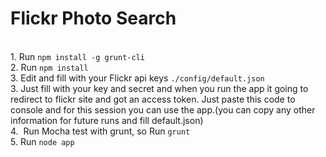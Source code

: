 ﻿# Flickr Photo Search
﻿
﻿<br>
﻿1. Run <code>npm install -g grunt-cli</code><br>
﻿2. Run <code>npm install</code><br>
﻿3. Edit and fill with your Flickr api keys <code>./config/default.json </code><br>
﻿3. Just fill with your key and secret and when you run the app it going to redirect to flickr site and got an access token. Just paste this code to console and for this session you can use the app.(you can copy any other information for future runs and fill default.json)<br>
﻿4. 
﻿ Run Mocha test with grunt, so Run <code>grunt</code><br>
﻿5. Run <code>node app</code><br>
﻿
﻿
﻿
﻿

﻿
﻿


